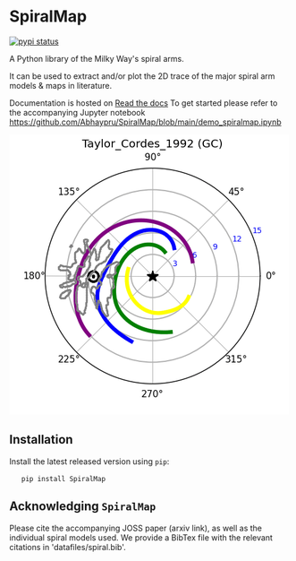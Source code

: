 # SpiralMap 
[![pypi status](https://img.shields.io/pypi/v/gaiaunlimited.svg)](https://test.pypi.org/project/SpiralMap/)

A Python library of the Milky Way's spiral arms. 

It can be used to extract and/or plot the 2D trace of the major spiral arm models & maps in literature.  

Documentation is hosted on [Read the docs](https://spiralmap.readthedocs.io/en/latest/#api-docs)
To get started please refer to the accompanying Jupyter notebook
https://github.com/Abhaypru/SpiralMap/blob/main/demo_spiralmap.ipynb


![image info](src/SpiralMap/movie_.gif)


Installation
-------------

Install the latest released version using ``pip``:

```
   pip install SpiralMap
```




Acknowledging ``SpiralMap``
---------------------------------------

Please cite the accompanying JOSS paper (arxiv link), as well as the individual spiral models used. We provide a BibTex file with the relevant citations in 'datafiles/spiral.bib'.

